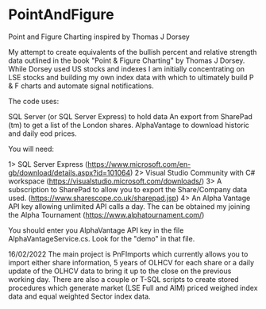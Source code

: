 # PointAndFigure
Point and Figure Charting inspired by Thomas J Dorsey

My attempt to create equivalents of the bullish percent and relative strength data outlined in the book "Point & Figure Charting" by Thomas J Dorsey.
While Dorsey used US stocks and indexes I am initially concentrating on LSE stocks and building my own index data with which to ultimately build
P & F charts and automate signal notifications.

The code uses:

SQL Server (or SQL Server Express) to hold data
An export from SharePad (tm) to get a list of the London shares.
AlphaVantage to download historic and daily eod prices.

You will need:

1> SQL Server Express (https://www.microsoft.com/en-gb/download/details.aspx?id=101064)
2> Visual Studio Community with C# workspace (https://visualstudio.microsoft.com/downloads/)
3> A subscription to SharePad to allow you to export the Share/Company data used. (https://www.sharescope.co.uk/sharepad.jsp)
4> An Alpha Vantage API key allowing unlimited API calls a day. The can be obtained my joining the Alpha Tournament (https://www.alphatournament.com/)

You should enter you AlphaVantage API key in the file AlphaVantageService.cs. Look for the "demo" in that file.

16/02/2022
The main project is PnFImports which currently allows you to import either share information, 5 years of OLHCV for each share or a daily update of the OLHCV data to bring it up to the close on the previous working day. There are also a couple or T-SQL scripts to create stored procedures which generate market (LSE Full and AIM) priced weighed index data and equal weighted Sector index data.
